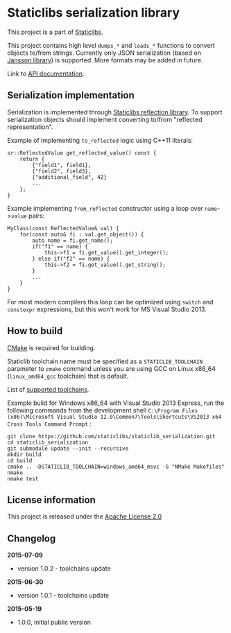 Staticlibs serialization library
================================

This project is a part of [Staticlibs](http://staticlibs.net/).

This project contains high level `dumps_*` and `loads_*` functions to convert 
objects to/from strings. Currently only JSON serialization (based on [Jansson library](https://github.com/akheron/jansson))
is supported. More formats may be added in future.

Link to [API documentation](http://staticlibs.github.io/staticlib_serialization/docs/html/namespacestaticlib_1_1serialization.html).

Serialization implementation
-------------------------

Serialization is implemented through [Staticlibs reflection library](https://github.com/staticlibs/staticlib_serialization).
To support serialization objects should implement converting to/from "reflected representation".

Example of implementing `to_reflected` logic using C++11 literals:

    sr::ReflectedValue get_reflected_value() const {
        return {
            {"field1", field1},
            {"field2", field3},
            {"additional_field", 42}
            ...
        };
    }

Example implementing `from_reflected` constructor using a loop over `name`->`value` pairs:

    MyClass(const ReflectedValue& val) {
        for(const auto& fi : val.get_object()) {
            auto name = fi.get_name();                
            if("f1" == name) {
                this->f1 = fi.get_value().get_integer();
            } else if("f2" == name) {
                this->f2 = fi.get_value().get_string();
            }
            ...
        }
    }

For most modern compilers this loop can be optimized using `switch` and `constexpr`
expressions, but this won't work for MS Visual Studio 2013.

How to build
------------

[CMake](http://cmake.org/) is required for building.

Staticlib toolchain name must be specified as a `STATICLIB_TOOLCHAIN` parameter to `cmake` command
unless you are using GCC on Linux x86_64 (`linux_amd64_gcc` toolchain) that is default.

List of [supported toolchains](https://github.com/staticlibs/cmake/tree/master/toolchains).

Example build for Windows x86_64 with Visual Studio 2013 Express, run the following commands 
from the development shell `C:\Program Files (x86)\Microsoft Visual Studio 12.0\Common7\Tools\Shortcuts\VS2013 x64 Cross Tools Command Prompt` :

    git clone https://github.com/staticlibs/staticlib_serialization.git
    cd staticlib_serialization
    git submodule update --init --recursive
    mkdir build
    cd build
    cmake .. -DSTATICLIB_TOOLCHAIN=windows_amd64_msvc -G "NMake Makefiles"
    nmake
    nmake test

License information
-------------------

This project is released under the [Apache License 2.0](http://www.apache.org/licenses/LICENSE-2.0)

Changelog
---------

**2015-07-09**

 * version 1.0.2 - toolchains update

**2015-06-30**

 * version 1.0.1 - toolchains update

**2015-05-19**

 * 1.0.0, initial public version
